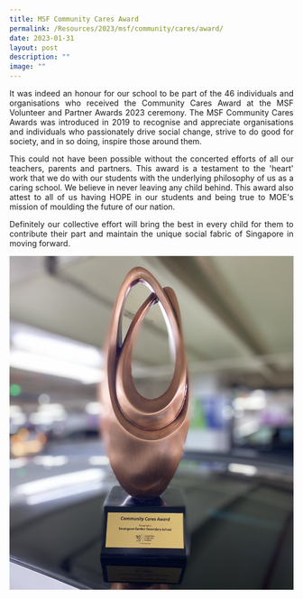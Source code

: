 ```yaml
---
title: MSF Community Cares Award
permalink: /Resources/2023/msf/community/cares/award/
date: 2023-01-31
layout: post
description: ""
image: ""
---
```

<p style="text-align: justify;">It was indeed an honour for our school to be part of the 46 individuals and organisations who received the Community Cares Award at the MSF Volunteer and Partner Awards 2023 ceremony. The MSF Community Cares Awards was introduced in 2019 to recognise and appreciate organisations and individuals who passionately drive social change, strive to do good for society, and in so doing, inspire those around them.
	
<p style="text-align: justify;">This could not have been possible without the concerted efforts of all our teachers, parents and partners. This award is a testament to the 'heart' work that we do with our students with the underlying philosophy of us as a caring school. We believe in never leaving any child behind. This award also attest to all of us having HOPE in our students and being true to MOE's mission of moulding the future of our nation.
	
<p style="text-align: justify;">Definitely our collective effort will bring the best in every child for them to contribute their part and maintain the unique social fabric of Singapore in moving forward.
	
	

![](/images/Announcements/msf.jpg)